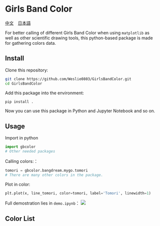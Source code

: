 # Girls Band Color
[中文](doc/README-zh.md)　[日本語](doc/README-jp.md)

For better calling of different Girls Band Color when using `matplotlib` as well as other scientific drawing tools, this python-based package is made for gathering colors data.

## Install
Clone this repository:
``` bash
git clone https://github.com/Weslie0803/GirlsBandColor.git
cd GirlsBandColor
```

Add this package into the environment:
```bash
pip install .
```

Now you can use this package in Python and Jupyter Notebook and so on.

## Usage
Import in python
``` python
import gbcolor
# Other needed packages
```

Calling colors:：
``` python
tomori = gbcolor.bangdream.mygo.tomori
# There are many other colors in the package.
```

Plot in color:
``` python
plt.plot(x, line_tomori, color=tomori, label='Tomori', linewidth=1)
```

Full demostration lies in `demo.ipynb`：
![](../img/Mayou_Uta_plot.png)

## Color List

[](colorlist.md)